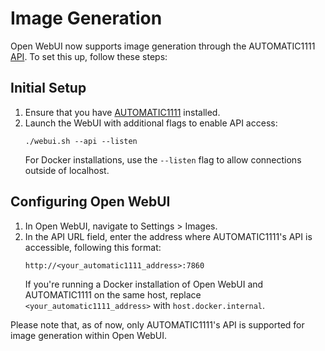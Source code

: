 # Image Generation

Open WebUI now supports image generation through the AUTOMATIC1111 [API](https://github.com/AUTOMATIC1111/stable-diffusion-webui/wiki/API). To set this up, follow these steps:

## Initial Setup

1. Ensure that you have [AUTOMATIC1111](https://github.com/AUTOMATIC1111/stable-diffusion-webui) installed.
2. Launch the WebUI with additional flags to enable API access:
   ```
   ./webui.sh --api --listen
   ```
   For Docker installations, use the `--listen` flag to allow connections outside of localhost.

## Configuring Open WebUI

1. In Open WebUI, navigate to Settings > Images.
2. In the API URL field, enter the address where AUTOMATIC1111's API is accessible, following this format:
   ```
   http://<your_automatic1111_address>:7860
   ```
   If you're running a Docker installation of Open WebUI and AUTOMATIC1111 on the same host, replace `<your_automatic1111_address>` with `host.docker.internal`.

Please note that, as of now, only AUTOMATIC1111's API is supported for image generation within Open WebUI.
